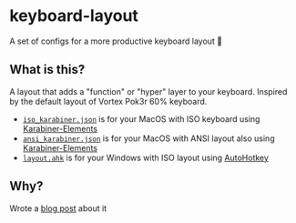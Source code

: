 # keyboard-layout

A set of configs for a more productive keyboard layout 🚀

## What is this?

A layout that adds a "function" or "hyper" layer to your keyboard. Inspired by the default layout of Vortex Pok3r 60% keyboard.

- [`iso_karabiner.json`](iso_karabiner.json) is for your MacOS with ISO keyboard using [Karabiner-Elements](https://www.google.com/url?sa=t&rct=j&q=&esrc=s&source=web&cd=1&cad=rja&uact=8&ved=2ahUKEwjp-MLomoDmAhVhyqYKHaajAfEQFjAAegQIARAB&url=https%3A%2F%2Fpqrs.org%2Fosx%2Fkarabiner%2F&usg=AOvVaw3Q6ftWJftSWzm_7nI7FGTJ)
- [`ansi_karabiner.json`](ansi_karabiner.json) is for your MacOS with ANSI layout also using [Karabiner-Elements](https://www.google.com/url?sa=t&rct=j&q=&esrc=s&source=web&cd=1&cad=rja&uact=8&ved=2ahUKEwjp-MLomoDmAhVhyqYKHaajAfEQFjAAegQIARAB&url=https%3A%2F%2Fpqrs.org%2Fosx%2Fkarabiner%2F&usg=AOvVaw3Q6ftWJftSWzm_7nI7FGTJ)
- [`layout.ahk`](layout.ahk) is for your Windows with ISO layout using [AutoHotkey](https://www.autohotkey.com/)

## Why?

Wrote a [blog post](https://blog.andersnylund.com/supercharge-your-keyboard/) about it
